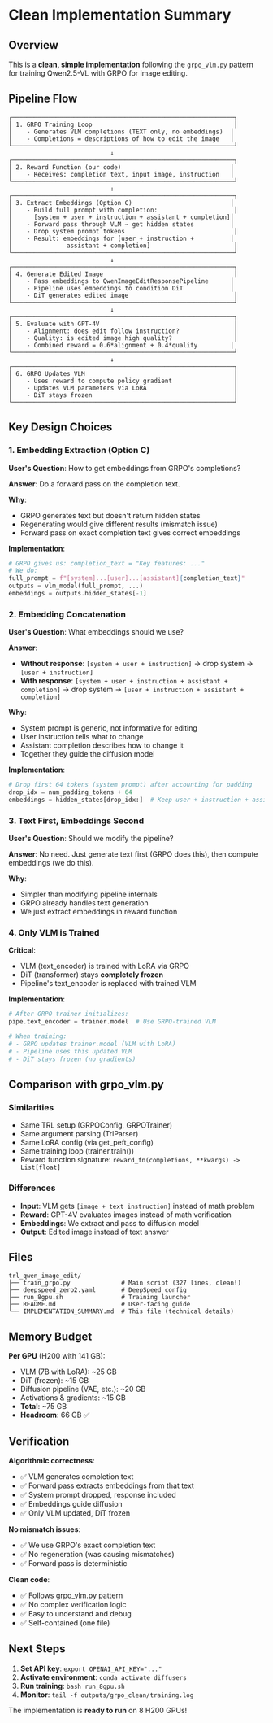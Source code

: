# Clean Implementation Summary

## Overview

This is a **clean, simple implementation** following the `grpo_vlm.py` pattern for training Qwen2.5-VL with GRPO for image editing.

## Pipeline Flow

```
┌─────────────────────────────────────────────────────────────┐
│ 1. GRPO Training Loop                                       │
│    - Generates VLM completions (TEXT only, no embeddings)  │
│    - Completions = descriptions of how to edit the image   │
└─────────────────────────────────────────────────────────────┘
                            ↓
┌─────────────────────────────────────────────────────────────┐
│ 2. Reward Function (our code)                              │
│    - Receives: completion text, input image, instruction   │
└─────────────────────────────────────────────────────────────┘
                            ↓
┌─────────────────────────────────────────────────────────────┐
│ 3. Extract Embeddings (Option C)                           │
│    - Build full prompt with completion:                     │
│      [system + user + instruction + assistant + completion]│
│    - Forward pass through VLM → get hidden states          │
│    - Drop system prompt tokens                              │
│    - Result: embeddings for [user + instruction +          │
│               assistant + completion]                       │
└─────────────────────────────────────────────────────────────┘
                            ↓
┌─────────────────────────────────────────────────────────────┐
│ 4. Generate Edited Image                                    │
│    - Pass embeddings to QwenImageEditResponsePipeline      │
│    - Pipeline uses embeddings to condition DiT             │
│    - DiT generates edited image                             │
└─────────────────────────────────────────────────────────────┘
                            ↓
┌─────────────────────────────────────────────────────────────┐
│ 5. Evaluate with GPT-4V                                     │
│    - Alignment: does edit follow instruction?               │
│    - Quality: is edited image high quality?                 │
│    - Combined reward = 0.6*alignment + 0.4*quality         │
└─────────────────────────────────────────────────────────────┘
                            ↓
┌─────────────────────────────────────────────────────────────┐
│ 6. GRPO Updates VLM                                         │
│    - Uses reward to compute policy gradient                 │
│    - Updates VLM parameters via LoRA                        │
│    - DiT stays frozen                                       │
└─────────────────────────────────────────────────────────────┘
```

## Key Design Choices

### 1. Embedding Extraction (Option C)

**User's Question**: How to get embeddings from GRPO's completions?

**Answer**: Do a forward pass on the completion text.

**Why**: 
- GRPO generates text but doesn't return hidden states
- Regenerating would give different results (mismatch issue)
- Forward pass on exact completion text gives correct embeddings

**Implementation**:
```python
# GRPO gives us: completion_text = "Key features: ..."
# We do:
full_prompt = f"[system]...[user]...[assistant]{completion_text}"
outputs = vlm_model(full_prompt, ...)
embeddings = outputs.hidden_states[-1]
```

### 2. Embedding Concatenation

**User's Question**: What embeddings should we use?

**Answer**: 
- **Without response**: `[system + user + instruction]` → drop system → `[user + instruction]`
- **With response**: `[system + user + instruction + assistant + completion]` → drop system → `[user + instruction + assistant + completion]`

**Why**:
- System prompt is generic, not informative for editing
- User instruction tells what to change
- Assistant completion describes how to change it
- Together they guide the diffusion model

**Implementation**:
```python
# Drop first 64 tokens (system prompt) after accounting for padding
drop_idx = num_padding_tokens + 64
embeddings = hidden_states[drop_idx:]  # Keep user + instruction + assistant + response
```

### 3. Text First, Embeddings Second

**User's Question**: Should we modify the pipeline?

**Answer**: No need. Just generate text first (GRPO does this), then compute embeddings (we do this).

**Why**:
- Simpler than modifying pipeline internals
- GRPO already handles text generation
- We just extract embeddings in reward function

### 4. Only VLM is Trained

**Critical**: 
- VLM (text_encoder) is trained with LoRA via GRPO
- DiT (transformer) stays **completely frozen**
- Pipeline's text_encoder is replaced with trained VLM

**Implementation**:
```python
# After GRPO trainer initializes:
pipe.text_encoder = trainer.model  # Use GRPO-trained VLM

# When training:
# - GRPO updates trainer.model (VLM with LoRA)
# - Pipeline uses this updated VLM
# - DiT stays frozen (no gradients)
```

## Comparison with grpo_vlm.py

### Similarities
- Same TRL setup (GRPOConfig, GRPOTrainer)
- Same argument parsing (TrlParser)
- Same LoRA config (via get_peft_config)
- Same training loop (trainer.train())
- Reward function signature: `reward_fn(completions, **kwargs) -> List[float]`

### Differences
- **Input**: VLM gets `[image + text instruction]` instead of math problem
- **Reward**: GPT-4V evaluates images instead of math verification
- **Embeddings**: We extract and pass to diffusion model
- **Output**: Edited image instead of text answer

## Files

```
trl_qwen_image_edit/
├── train_grpo.py              # Main script (327 lines, clean!)
├── deepspeed_zero2.yaml       # DeepSpeed config
├── run_8gpu.sh                # Training launcher
├── README.md                  # User-facing guide
└── IMPLEMENTATION_SUMMARY.md  # This file (technical details)
```

## Memory Budget

**Per GPU** (H200 with 141 GB):
- VLM (7B with LoRA): ~25 GB
- DiT (frozen): ~15 GB
- Diffusion pipeline (VAE, etc.): ~20 GB
- Activations & gradients: ~15 GB
- **Total**: ~75 GB
- **Headroom**: 66 GB ✅

## Verification

**Algorithmic correctness**:
- ✅ VLM generates completion text
- ✅ Forward pass extracts embeddings from that text
- ✅ System prompt dropped, response included
- ✅ Embeddings guide diffusion
- ✅ Only VLM updated, DiT frozen

**No mismatch issues**:
- ✅ We use GRPO's exact completion text
- ✅ No regeneration (was causing mismatches)
- ✅ Forward pass is deterministic

**Clean code**:
- ✅ Follows grpo_vlm.py pattern
- ✅ No complex verification logic
- ✅ Easy to understand and debug
- ✅ Self-contained (one file)

## Next Steps

1. **Set API key**: `export OPENAI_API_KEY="..."`
2. **Activate environment**: `conda activate diffusers`
3. **Run training**: `bash run_8gpu.sh`
4. **Monitor**: `tail -f outputs/grpo_clean/training.log`

The implementation is **ready to run** on 8 H200 GPUs!

